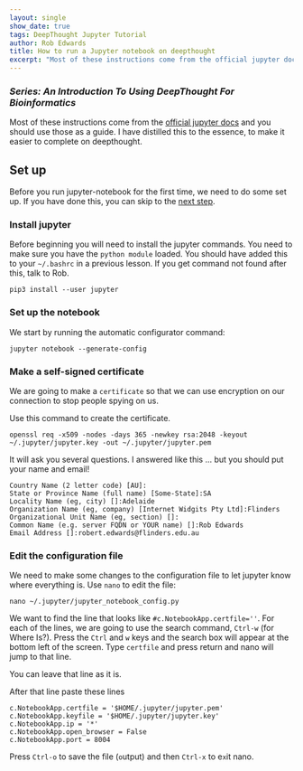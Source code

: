 ```yaml
---
layout: single
show_date: true
tags: DeepThought Jupyter Tutorial
author: Rob Edwards
title: How to run a Jupyter notebook on deepthought
excerpt: "Most of these instructions come from the official jupyter docs and you should use those as a guide"
---
```


### _Series: An Introduction To Using DeepThought For Bioinformatics_

Most of these instructions come from the [official jupyter docs](https://jupyter-notebook.readthedocs.io/en/stable/public_server.html) 
and you should use those as a guide. I have distilled this to the essence, to make it easier to complete on deepthought.


## Set up

Before you run jupyter-notebook for the first time, we need to do some set up. If you have done this, you can skip to the [next step](#getting-started).

### Install jupyter

Before beginning you will need to install the jupyter commands. You need to make sure you have the `python module` loaded. You should have added this to your `~/.bashrc` in a previous lesson. If you get command not found after this, talk to Rob.

```
pip3 install --user jupyter
```

### Set up the notebook

We start by running the automatic configurator command:

```
jupyter notebook --generate-config
```


### Make a self-signed certificate

We are going to make a `certificate` so that we can use encryption on our connection to stop people spying on us.

Use this command to create the certificate.

```
openssl req -x509 -nodes -days 365 -newkey rsa:2048 -keyout ~/.jupyter/jupyter.key -out ~/.jupyter/jupyter.pem
```

It will ask you several questions. I answered like this ... but you should put your name and email!

```
Country Name (2 letter code) [AU]:
State or Province Name (full name) [Some-State]:SA
Locality Name (eg, city) []:Adelaide
Organization Name (eg, company) [Internet Widgits Pty Ltd]:Flinders
Organizational Unit Name (eg, section) []:
Common Name (e.g. server FQDN or YOUR name) []:Rob Edwards
Email Address []:robert.edwards@flinders.edu.au
```

### Edit the configuration file

We need to make some changes to the configuration file to let jupyter know where everything is. Use `nano` to edit the file:


```
nano ~/.jupyter/jupyter_notebook_config.py
```

We want to find the line that looks like `#c.NotebookApp.certfile=''`. For each of the lines, we are going to use the search command, `Ctrl-w` (for Where Is?). Press the `Ctrl` and `w` keys and the search box will appear at the bottom left of the screen. Type `certfile` and press return and nano will jump to that line.

You can leave that line as it is.

After that line paste these lines

```
c.NotebookApp.certfile = '$HOME/.jupyter/jupyter.pem'
c.NotebookApp.keyfile = '$HOME/.jupyter/jupyter.key'
c.NotebookApp.ip = '*'
c.NotebookApp.open_browser = False
c.NotebookApp.port = 8004
```

Press `Ctrl-o` to save the file (`o`utput) and then `Ctrl-x` to e`x`it nano.




